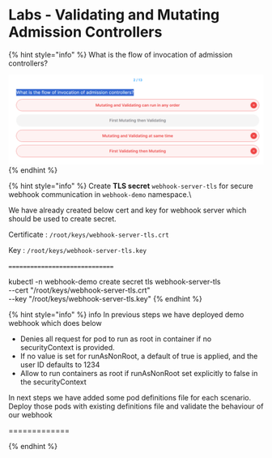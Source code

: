 # Labs - Validating and Mutating Admission Controllers



{% hint style="info" %}
What is the flow of invocation of admission controllers?

![](<../.gitbook/assets/image (18).png>)
{% endhint %}



{% hint style="info" %}
Create **TLS secret** `webhook-server-tls` for secure webhook communication in `webhook-demo` namespace.\


We have already created below cert and key for webhook server which should be used to create secret.

Certificate : `/root/keys/webhook-server-tls.crt`

Key : `/root/keys/webhook-server-tls.key`

`=============================`

kubectl -n webhook-demo create secret tls webhook-server-tls\
\--cert "/root/keys/webhook-server-tls.crt"\
\--key "/root/keys/webhook-server-tls.key"
{% endhint %}



{% hint style="info" %}
info In previous steps we have deployed demo webhook which does below

* Denies all request for pod to run as root in container if no securityContext is provided.
* If no value is set for runAsNonRoot, a default of true is applied, and the user ID defaults to 1234
* Allow to run containers as root if runAsNonRoot set explicitly to false in the securityContext

In next steps we have added some pod definitions file for each scenario. Deploy those pods with existing definitions file and validate the behaviour of our webhook

\=============


{% endhint %}
